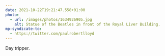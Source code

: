 ```yaml
---
date: 2021-10-22T19:21:47.558+01:00
photo:
  - url: /images/photos/1634926905.jpg
    alt: Statue of the Beatles in front of the Royal Liver Building.
mp-syndicate-to:
  - https://twitter.com/paulrobertlloyd
---
```

Day tripper.
